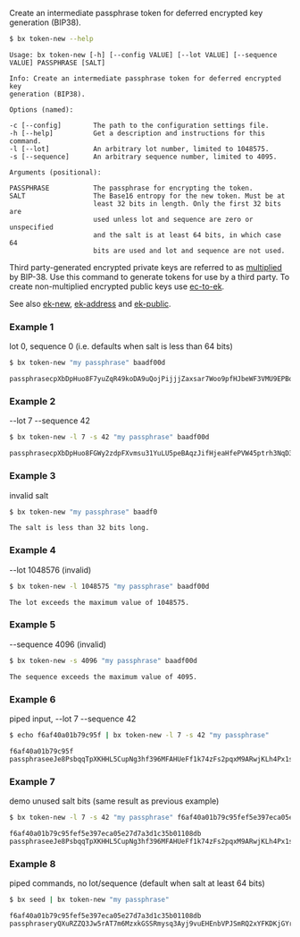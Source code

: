 Create an intermediate passphrase token for deferred encrypted key generation (BIP38).
```sh
$ bx token-new --help
```
```
Usage: bx token-new [-h] [--config VALUE] [--lot VALUE] [--sequence      
VALUE] PASSPHRASE [SALT]                                                 

Info: Create an intermediate passphrase token for deferred encrypted key 
generation (BIP38).                                                      

Options (named):

-c [--config]        The path to the configuration settings file.        
-h [--help]          Get a description and instructions for this command.
-l [--lot]           An arbitrary lot number, limited to 1048575.        
-s [--sequence]      An arbitrary sequence number, limited to 4095.      

Arguments (positional):

PASSPHRASE           The passphrase for encrypting the token.            
SALT                 The Base16 entropy for the new token. Must be at    
                     least 32 bits in length. Only the first 32 bits are 
                     used unless lot and sequence are zero or unspecified
                     and the salt is at least 64 bits, in which case 64  
                     bits are used and lot and sequence are not used. 
```
Third party-generated encrypted private keys are referred to as [multiplied](https://github.com/bitcoin/bips/blob/master/bip-0038.mediawiki#Encryption_when_EC_multiply_mode_is_used) by BIP-38. Use this command to generate tokens for use by a third party. To create non-multiplied encrypted public keys use [ec-to-ek](bx-ec-to-ek).

See also [ek-new](bx-ek-new), [ek-address](bx-ek-address) and [ek-public](bx-ek-public).
### Example 1
lot 0, sequence 0 (i.e. defaults when salt is less than 64 bits)
```sh
$ bx token-new "my passphrase" baadf00d
```
```
passphrasecpXbDpHuo8F7yuZqR49koDA9uQojPijjjZaxsar7Woo9pfHJbeWF3VMU9EPBqJ
```
### Example 2
--lot 7 --sequence 42
```sh
$ bx token-new -l 7 -s 42 "my passphrase" baadf00d
```
```
passphrasecpXbDpHuo8FGWy2zdpFXvmsu31YuLU5peBAqzJifHjeaHfePVW45ptrh3NqD3Z
```
### Example 3
invalid salt
```sh
$ bx token-new "my passphrase" baadf0
```
```
The salt is less than 32 bits long.
```
### Example 4
--lot 1048576 (invalid)
```sh
$ bx token-new -l 1048575 "my passphrase" baadf00d
```
```
The lot exceeds the maximum value of 1048575.
```
### Example 5
--sequence 4096 (invalid)
```sh
$ bx token-new -s 4096 "my passphrase" baadf00d
```
```
The sequence exceeds the maximum value of 4095.
```
### Example 6
piped input, --lot 7 --sequence 42
```sh
$ echo f6af40a01b79c95f | bx token-new -l 7 -s 42 "my passphrase"
```
```
f6af40a01b79c95f
passphraseeJe8PsbqqTpXKHHL5CupNg3hf396MFAHUeFf1k74zFs2pqxM9ARwjKLh4Px1sB
```
### Example 7
demo unused salt bits (same result as previous example)
```sh
$ bx token-new -l 7 -s 42 "my passphrase" f6af40a01b79c95fef5e397eca05e27d7a3d1c35b01108db 
```
```
f6af40a01b79c95fef5e397eca05e27d7a3d1c35b01108db 
passphraseeJe8PsbqqTpXKHHL5CupNg3hf396MFAHUeFf1k74zFs2pqxM9ARwjKLh4Px1sB
```
### Example 8
piped commands, no lot/sequence (default when salt at least 64 bits)
```sh
$ bx seed | bx token-new "my passphrase"
```
```
f6af40a01b79c95fef5e397eca05e27d7a3d1c35b01108db
passphraseryQXuRZZQ3Jw5rAT7m6MzxkGSSRmysq3Ayj9vuEHEnbVPJSmRQ2xYFKDKjGYrq
```
